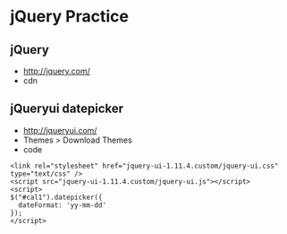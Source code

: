 # jQuery Practice

## jQuery
- http://jquery.com/
- cdn
  <script src="http://code.jquery.com/jquery-1.11.3.min.js"></script>

## jQueryui datepicker
- http://jqueryui.com/
 - Themes > Download Themes
- code

```
<link rel="stylesheet" href="jquery-ui-1.11.4.custom/jquery-ui.css" type="text/css" />
<script src="jquery-ui-1.11.4.custom/jquery-ui.js"></script>
<script>
$("#cal1").datepicker({
  dateFormat: 'yy-mm-dd'
});
</script>
```
